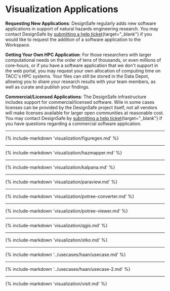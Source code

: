 # Visualization Applications

**Requesting New Applications**: DesignSafe regularly adds new software applications in support of natural hazards engineering research. You may contact DesignSafe by [submitting a help ticket](/help/new-ticket/){target="_blank"} if you would like to request the addition of a software application to the Workspace.

**Getting Your Own HPC Application**: For those researchers with larger computational needs on the order of tens of thousands, or even millions of core-hours, or if you have a software application that we don't support in the web portal, you may request your own allocation of computing time on TACC's HPC systems. Your files can still be stored in the Data Depot, allowing you to share your research results with your team members, as well as curate and publish your findings.

**Commercial/Licensed Applications**: The DesignSafe infrastructure includes support for commercial/licensed software. Wile in some cases licenses can be provided by the DesignSafe project itself, not all vendors will make licenses available for larger open communities at reasonable cost. You may contact DesignSafe by [submitting a help ticket](/help/new-ticket/){target="_blank"} if you have questions regarding a commercial software application.

---

{% include-markdown 'visualization/figuregen.md' %}

---

{% include-markdown 'visualization/hazmapper.md' %}

---

{% include-markdown 'visualization/kalpana.md' %}

---

{% include-markdown 'visualization/paraview.md' %}

---

{% include-markdown 'visualization/potree-converter.md' %}

---

{% include-markdown 'visualization/potree-viewer.md' %}

---

{% include-markdown 'visualization/qgis.md' %}

---

{% include-markdown 'visualization/stko.md' %}

---

<!-- ## Basic Image Browsing and Mapping -->
<!-- moved from use cases -->

{% include-markdown '../usecases/haan/usecase.md' %}

---

<!-- ## Grouping and Tagging Image Files -->
<!-- moved from use cases -->

{% include-markdown '../usecases/haan/usecase-2.md' %}

---

{% include-markdown 'visualization/visit.md' %}
